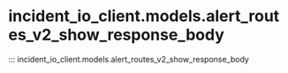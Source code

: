# incident_io_client.models.alert_routes_v2_show_response_body

::: incident_io_client.models.alert_routes_v2_show_response_body